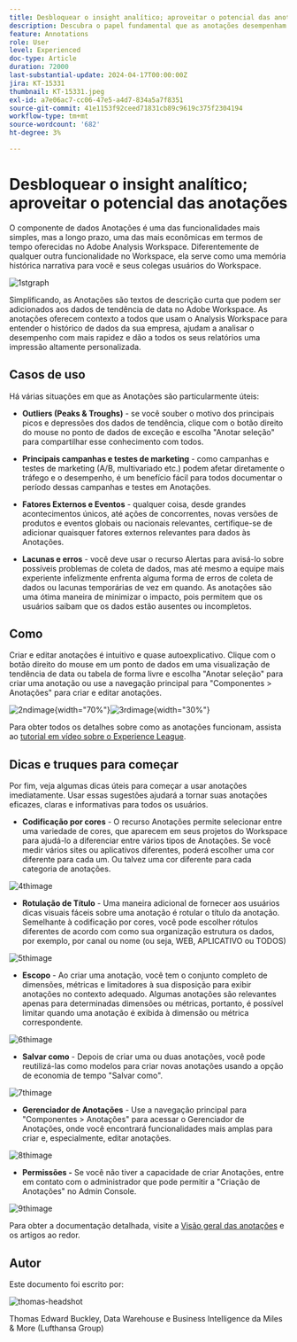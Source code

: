```yaml
---
title: Desbloquear o insight analítico; aproveitar o potencial das anotações
description: Descubra o papel fundamental que as anotações desempenham no Adobe Analysis Workspace e obtenha dicas práticas para maximizar seu uso. Eleve sua compreensão de dados e colaboração a novos patamares, extraindo insights analíticos mais avançados ao longo do caminho.
feature: Annotations
role: User
level: Experienced
doc-type: Article
duration: 72000
last-substantial-update: 2024-04-17T00:00:00Z
jira: KT-15331
thumbnail: KT-15331.jpeg
exl-id: a7e06ac7-cc06-47e5-a4d7-834a5a7f8351
source-git-commit: 41e1153f92ceed71831cb89c9619c375f2304194
workflow-type: tm+mt
source-wordcount: '682'
ht-degree: 3%

---
```


# Desbloquear o insight analítico; aproveitar o potencial das anotações

O componente de dados Anotações é uma das funcionalidades mais simples, mas a longo prazo, uma das mais econômicas em termos de tempo oferecidas no Adobe Analysis Workspace. Diferentemente de qualquer outra funcionalidade no Workspace, ela serve como uma memória histórica narrativa para você e seus colegas usuários do Workspace.

![1stgraph](assets/1stgraph.png)

Simplificando, as Anotações são textos de descrição curta que podem ser adicionados aos dados de tendência de data no Adobe Workspace. As anotações oferecem contexto a todos que usam o Analysis Workspace para entender o histórico de dados da sua empresa, ajudam a analisar o desempenho com mais rapidez e dão a todos os seus relatórios uma impressão altamente personalizada.

## Casos de uso

Há várias situações em que as Anotações são particularmente úteis:

- **Outliers (Peaks &amp; Troughs)** - se você souber o motivo dos principais picos e depressões dos dados de tendência, clique com o botão direito do mouse no ponto de dados de exceção e escolha &quot;Anotar seleção&quot; para compartilhar esse conhecimento com todos.

- **Principais campanhas e testes de marketing** - como campanhas e testes de marketing (A/B, multivariado etc.) podem afetar diretamente o tráfego e o desempenho, é um benefício fácil para todos documentar o período dessas campanhas e testes em Anotações.

- **Fatores Externos e Eventos** - qualquer coisa, desde grandes acontecimentos únicos, até ações de concorrentes, novas versões de produtos e eventos globais ou nacionais relevantes, certifique-se de adicionar quaisquer fatores externos relevantes para dados às Anotações.

- **Lacunas e erros** - você deve usar o recurso Alertas para avisá-lo sobre possíveis problemas de coleta de dados, mas até mesmo a equipe mais experiente infelizmente enfrenta alguma forma de erros de coleta de dados ou lacunas temporárias de vez em quando. As anotações são uma ótima maneira de minimizar o impacto, pois permitem que os usuários saibam que os dados estão ausentes ou incompletos.

## Como

Criar e editar anotações é intuitivo e quase autoexplicativo. Clique com o botão direito do mouse em um ponto de dados em uma visualização de tendência de data ou tabela de forma livre e escolha &quot;Anotar seleção&quot; para criar uma anotação ou use a navegação principal para &quot;Componentes > Anotações&quot; para criar e editar anotações.

![2ndimage](assets/2ndimage.png){width="70%"}![3rdimage](assets/3rdimage.png){width="30%"}


Para obter todos os detalhes sobre como as anotações funcionam, assista ao [tutorial em vídeo sobre o Experience League](https://experienceleague.adobe.com/en/docs/analytics-learn/tutorials/analysis-workspace/navigating-workspace-projects/annotations-in-analysis-workspace).

## Dicas e truques para começar

Por fim, veja algumas dicas úteis para começar a usar anotações imediatamente.  Usar essas sugestões ajudará a tornar suas anotações eficazes, claras e informativas para todos os usuários.

- **Codificação por cores** - O recurso Anotações permite selecionar entre uma variedade de cores, que aparecem em seus projetos do Workspace para ajudá-lo a diferenciar entre vários tipos de Anotações. Se você medir vários sites ou aplicativos diferentes, poderá escolher uma cor diferente para cada um. Ou talvez uma cor diferente para cada categoria de anotações.

![4thimage](assets/4thimage.png)

- **Rotulação de Título** - Uma maneira adicional de fornecer aos usuários dicas visuais fáceis sobre uma anotação é rotular o título da anotação. Semelhante à codificação por cores, você pode escolher rótulos diferentes de acordo com como sua organização estrutura os dados, por exemplo, por canal ou nome (ou seja, WEB, APLICATIVO ou TODOS)

![5thimage](assets/5thimage.png)

- **Escopo** - Ao criar uma anotação, você tem o conjunto completo de dimensões, métricas e limitadores à sua disposição para exibir anotações no contexto adequado. Algumas anotações são relevantes apenas para determinadas dimensões ou métricas, portanto, é possível limitar quando uma anotação é exibida à dimensão ou métrica correspondente.

![6thimage](assets/6thimage.png)

- **Salvar como** - Depois de criar uma ou duas anotações, você pode reutilizá-las como modelos para criar novas anotações usando a opção de economia de tempo &quot;Salvar como&quot;.

![7thimage](assets/7thimage.png)

- **Gerenciador de Anotações** - Use a navegação principal para &quot;Componentes > Anotações&quot; para acessar o Gerenciador de Anotações, onde você encontrará funcionalidades mais amplas para criar e, especialmente, editar anotações.

![8thimage](assets/8thimage.png)


- **Permissões -** Se você não tiver a capacidade de criar Anotações, entre em contato com o administrador que pode permitir a &quot;Criação de Anotações&quot; no Admin Console.

![9thimage](assets/9thimage.png)

Para obter a documentação detalhada, visite a [Visão geral das anotações](https://experienceleague.adobe.com/en/docs/analytics/analyze/analysis-workspace/components/annotations/overview) e os artigos ao redor.

## Autor

Este documento foi escrito por:

![thomas-headshot](assets/thomas-headshot.png)

Thomas Edward Buckley, Data Warehouse e Business Intelligence da Miles &amp; More (Lufthansa Group)
